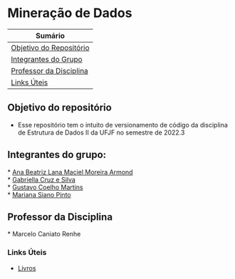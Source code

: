# Mineração de Dados

| **Sumário** |
|-------------|
| [Objetivo do Repositório](#objetivo-do-repositorio) |
| [Integrantes do Grupo](#integrantes-do-grupo) |
| [Professor da Disciplina](#professor-da-disciplina) |
| [Links Úteis](#links-uteis) |

## Objetivo do repositório
* Esse repositório tem o intuito de versionamento de código da disciplina de Estrutura de Dados II da UFJF no semestre de 2022.3 <br>


## Integrantes do grupo:

\* [Ana Beatriz Lana Maciel Moreira Armond](https://github.com/SilverBlitzy) <br>
\* [Gabriella Cruz e Silva](https://github.com/gabriellac2002) <br>
\* [Gustavo Coelho Martins](https://github.com/GuCMartins) <br>
\* [Mariana Siano Pinto](https://github.com/MarianaSiano) <br>

## Professor da Disciplina

\* Marcelo Caniato Renhe


### Links Úteis

* [Livros](https://drive.google.com/drive/folders/1THlHpt0TFc1Tw7XBmAVVFuS6vzlGh1IK?usp=sharing)